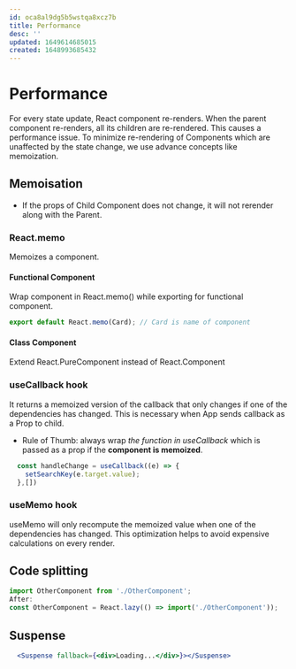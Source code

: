 ```yaml
---
id: oca8al9dg5b5wstqa8xcz7b
title: Performance
desc: ''
updated: 1649614685015
created: 1648993685432
---
```


# Performance
For every state update, React component re-renders. When the parent component re-renders, all its children are re-rendered. This causes a performance issue. To minimize re-rendering of Components which are unaffected by the state change, we use advance concepts like memoization.

## Memoisation
- If the props of Child Component does not change, it will not rerender along with the Parent.

### React.memo
Memoizes a component.

#### Functional Component
Wrap component in React.memo() while exporting for functional component.
```js
export default React.memo(Card); // Card is name of component
```
#### Class Component
Extend React.PureComponent instead of React.Component

### useCallback hook
It returns a memoized version of the callback that only changes if one of the dependencies has changed. This is necessary when App sends callback as a Prop to child.
- Rule of Thumb: always wrap _the function in useCallback_ which is passed as a prop if the __component is memoized__.

```js
  const handleChange = useCallback((e) => {
    setSearchKey(e.target.value);
  },[])
```

### useMemo hook
useMemo will only recompute the memoized value when one of the dependencies has changed. This optimization helps to avoid expensive calculations on every render.


## Code splitting

```jsx
import OtherComponent from './OtherComponent';
After:
const OtherComponent = React.lazy(() => import('./OtherComponent'));
```

## Suspense

```jsx
  <Suspense fallback={<div>Loading...</div>}></Suspense>

```